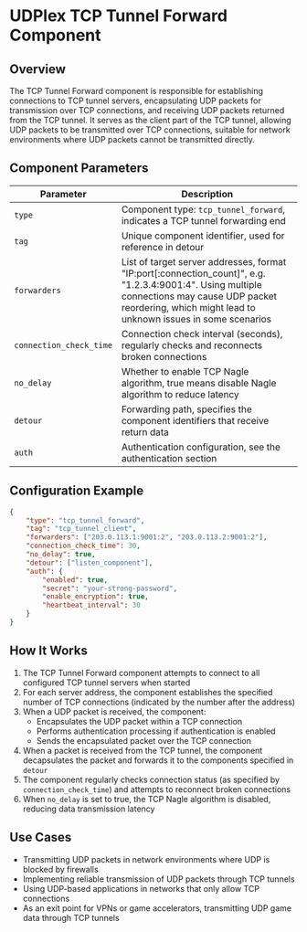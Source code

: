 # UDPlex TCP Tunnel Forward Component

## Overview
The TCP Tunnel Forward component is responsible for establishing connections to TCP tunnel servers, encapsulating UDP packets for transmission over TCP connections, and receiving UDP packets returned from the TCP tunnel. It serves as the client part of the TCP tunnel, allowing UDP packets to be transmitted over TCP connections, suitable for network environments where UDP packets cannot be transmitted directly.

## Component Parameters

| Parameter | Description |
|-----------|-------------|
| `type` | Component type: `tcp_tunnel_forward`, indicates a TCP tunnel forwarding end |
| `tag` | Unique component identifier, used for reference in detour |
| `forwarders` | List of target server addresses, format "IP:port[:connection_count]", e.g. "1.2.3.4:9001:4". Using multiple connections may cause UDP packet reordering, which might lead to unknown issues in some scenarios |
| `connection_check_time` | Connection check interval (seconds), regularly checks and reconnects broken connections |
| `no_delay` | Whether to enable TCP Nagle algorithm, true means disable Nagle algorithm to reduce latency |
| `detour` | Forwarding path, specifies the component identifiers that receive return data |
| `auth` | Authentication configuration, see the authentication section |

## Configuration Example

```json
{
    "type": "tcp_tunnel_forward",
    "tag": "tcp_tunnel_client",
    "forwarders": ["203.0.113.1:9001:2", "203.0.113.2:9001:2"],
    "connection_check_time": 30,
    "no_delay": true,
    "detour": ["listen_component"],
    "auth": {
        "enabled": true,
        "secret": "your-strong-password",
        "enable_encryption": true,
        "heartbeat_interval": 30
    }
}
```

## How It Works

1. The TCP Tunnel Forward component attempts to connect to all configured TCP tunnel servers when started
2. For each server address, the component establishes the specified number of TCP connections (indicated by the number after the address)
3. When a UDP packet is received, the component:
   - Encapsulates the UDP packet within a TCP connection
   - Performs authentication processing if authentication is enabled
   - Sends the encapsulated packet over the TCP connection
4. When a packet is received from the TCP tunnel, the component decapsulates the packet and forwards it to the components specified in `detour`
5. The component regularly checks connection status (as specified by `connection_check_time`) and attempts to reconnect broken connections
6. When `no_delay` is set to true, the TCP Nagle algorithm is disabled, reducing data transmission latency

## Use Cases

- Transmitting UDP packets in network environments where UDP is blocked by firewalls
- Implementing reliable transmission of UDP packets through TCP tunnels
- Using UDP-based applications in networks that only allow TCP connections
- As an exit point for VPNs or game accelerators, transmitting UDP game data through TCP tunnels